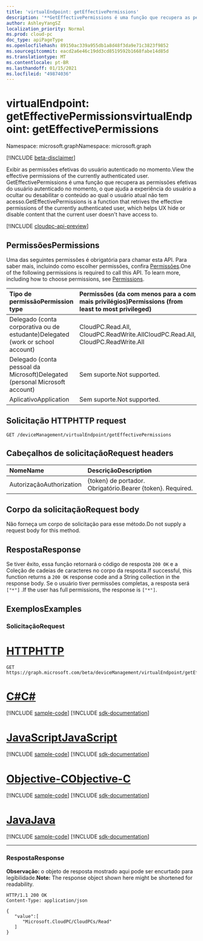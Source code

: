```yaml
---
title: 'virtualEndpoint: getEffectivePermissions'
description: '**GetEffectivePermissions é uma função que recupera as permissões efetivas do usuário autenticado no momento, o que ajuda a experiência do usuário a ocultar ou desabilitar o conteúdo ao qual o usuário atual não tem acesso.**'
author: AshleyYangSZ
localization_priority: Normal
ms.prod: cloud-pc
doc_type: apiPageType
ms.openlocfilehash: 89150ac339a955db1a8d48f3da9e71c3823f9852
ms.sourcegitcommit: eacd2a6e46c19dd3cd8519592b1668fabe14d85d
ms.translationtype: MT
ms.contentlocale: pt-BR
ms.lasthandoff: 01/15/2021
ms.locfileid: "49874036"
---
```

# <a name="virtualendpoint-geteffectivepermissions"></a><span data-ttu-id="d191d-103">virtualEndpoint: getEffectivePermissions</span><span class="sxs-lookup"><span data-stu-id="d191d-103">virtualEndpoint: getEffectivePermissions</span></span>

<span data-ttu-id="d191d-104">Namespace: microsoft.graph</span><span class="sxs-lookup"><span data-stu-id="d191d-104">Namespace: microsoft.graph</span></span>

[!INCLUDE [beta-disclaimer](../../includes/beta-disclaimer.md)]

<span data-ttu-id="d191d-105">Exibir as permissões efetivas do usuário autenticado no momento.</span><span class="sxs-lookup"><span data-stu-id="d191d-105">View the effective permissions of the currently authenticated user.</span></span> <span data-ttu-id="d191d-106">GetEffectivePermissions é uma função que recupera as permissões efetivas do usuário autenticado no momento, o que ajuda a experiência do usuário a ocultar ou desabilitar o conteúdo ao qual o usuário atual não tem acesso.</span><span class="sxs-lookup"><span data-stu-id="d191d-106">GetEffectivePermissions is a function that retrives the effective permissions of the currently authenticated user, which helps UX hide or disable content that the current user doesn't have access to.</span></span>

[!INCLUDE [cloudpc-api-preview](../../includes/cloudpc-api-preview.md)]

## <a name="permissions"></a><span data-ttu-id="d191d-107">Permissões</span><span class="sxs-lookup"><span data-stu-id="d191d-107">Permissions</span></span>

<span data-ttu-id="d191d-p102">Uma das seguintes permissões é obrigatória para chamar esta API. Para saber mais, incluindo como escolher permissões, confira [Permissões](/graph/permissions-reference).</span><span class="sxs-lookup"><span data-stu-id="d191d-p102">One of the following permissions is required to call this API. To learn more, including how to choose permissions, see [Permissions](/graph/permissions-reference).</span></span>

|<span data-ttu-id="d191d-110">Tipo de permissão</span><span class="sxs-lookup"><span data-stu-id="d191d-110">Permission type</span></span>|<span data-ttu-id="d191d-111">Permissões (da com menos para a com mais privilégios)</span><span class="sxs-lookup"><span data-stu-id="d191d-111">Permissions (from least to most privileged)</span></span>|
|:---|:---|
|<span data-ttu-id="d191d-112">Delegado (conta corporativa ou de estudante)</span><span class="sxs-lookup"><span data-stu-id="d191d-112">Delegated (work or school account)</span></span>|<span data-ttu-id="d191d-113">CloudPC.Read.All, CloudPC.ReadWrite.All</span><span class="sxs-lookup"><span data-stu-id="d191d-113">CloudPC.Read.All, CloudPC.ReadWrite.All</span></span>|
|<span data-ttu-id="d191d-114">Delegado (conta pessoal da Microsoft)</span><span class="sxs-lookup"><span data-stu-id="d191d-114">Delegated (personal Microsoft account)</span></span> | <span data-ttu-id="d191d-115">Sem suporte.</span><span class="sxs-lookup"><span data-stu-id="d191d-115">Not supported.</span></span>|
|<span data-ttu-id="d191d-116">Aplicativo</span><span class="sxs-lookup"><span data-stu-id="d191d-116">Application</span></span>| <span data-ttu-id="d191d-117">Sem suporte.</span><span class="sxs-lookup"><span data-stu-id="d191d-117">Not supported.</span></span>|

## <a name="http-request"></a><span data-ttu-id="d191d-118">Solicitação HTTP</span><span class="sxs-lookup"><span data-stu-id="d191d-118">HTTP request</span></span>

<!-- {
  "blockType": "ignored"
}
-->

``` http
GET /deviceManagement/virtualEndpoint/getEffectivePermissions
```

## <a name="request-headers"></a><span data-ttu-id="d191d-119">Cabeçalhos de solicitação</span><span class="sxs-lookup"><span data-stu-id="d191d-119">Request headers</span></span>

| <span data-ttu-id="d191d-120">Nome</span><span class="sxs-lookup"><span data-stu-id="d191d-120">Name</span></span>          | <span data-ttu-id="d191d-121">Descrição</span><span class="sxs-lookup"><span data-stu-id="d191d-121">Description</span></span>               |
| :------------ | :------------------------ |
| <span data-ttu-id="d191d-122">Autorização</span><span class="sxs-lookup"><span data-stu-id="d191d-122">Authorization</span></span> | <span data-ttu-id="d191d-p103">{token} de portador. Obrigatório.</span><span class="sxs-lookup"><span data-stu-id="d191d-p103">Bearer {token}. Required.</span></span> |

## <a name="request-body"></a><span data-ttu-id="d191d-125">Corpo da solicitação</span><span class="sxs-lookup"><span data-stu-id="d191d-125">Request body</span></span>

<span data-ttu-id="d191d-126">Não forneça um corpo de solicitação para esse método.</span><span class="sxs-lookup"><span data-stu-id="d191d-126">Do not supply a request body for this method.</span></span>

## <a name="response"></a><span data-ttu-id="d191d-127">Resposta</span><span class="sxs-lookup"><span data-stu-id="d191d-127">Response</span></span>

<span data-ttu-id="d191d-128">Se tiver êxito, essa função retornará o código de resposta `200 OK` e a Coleção de cadeias de caracteres no corpo da resposta.</span><span class="sxs-lookup"><span data-stu-id="d191d-128">If successful, this function returns a `200 OK` response code and a String collection in the response body.</span></span> <span data-ttu-id="d191d-129">Se o usuário tiver permissões completas, a resposta será `["*"]` .</span><span class="sxs-lookup"><span data-stu-id="d191d-129">If the user has full permissions, the response is `["*"]`.</span></span>

## <a name="examples"></a><span data-ttu-id="d191d-130">Exemplos</span><span class="sxs-lookup"><span data-stu-id="d191d-130">Examples</span></span>

### <a name="request"></a><span data-ttu-id="d191d-131">Solicitação</span><span class="sxs-lookup"><span data-stu-id="d191d-131">Request</span></span>


# <a name="http"></a>[<span data-ttu-id="d191d-132">HTTP</span><span class="sxs-lookup"><span data-stu-id="d191d-132">HTTP</span></span>](#tab/http)
<!-- {
  "blockType": "request",
  "name": "virtualendpoint_geteffectivepermissions"
}
-->

``` http
GET https://graph.microsoft.com/beta/deviceManagement/virtualEndpoint/getEffectivePermissions
```
# <a name="c"></a>[<span data-ttu-id="d191d-133">C#</span><span class="sxs-lookup"><span data-stu-id="d191d-133">C#</span></span>](#tab/csharp)
[!INCLUDE [sample-code](../includes/snippets/csharp/virtualendpoint-geteffectivepermissions-csharp-snippets.md)]
[!INCLUDE [sdk-documentation](../includes/snippets/snippets-sdk-documentation-link.md)]

# <a name="javascript"></a>[<span data-ttu-id="d191d-134">JavaScript</span><span class="sxs-lookup"><span data-stu-id="d191d-134">JavaScript</span></span>](#tab/javascript)
[!INCLUDE [sample-code](../includes/snippets/javascript/virtualendpoint-geteffectivepermissions-javascript-snippets.md)]
[!INCLUDE [sdk-documentation](../includes/snippets/snippets-sdk-documentation-link.md)]

# <a name="objective-c"></a>[<span data-ttu-id="d191d-135">Objective-C</span><span class="sxs-lookup"><span data-stu-id="d191d-135">Objective-C</span></span>](#tab/objc)
[!INCLUDE [sample-code](../includes/snippets/objc/virtualendpoint-geteffectivepermissions-objc-snippets.md)]
[!INCLUDE [sdk-documentation](../includes/snippets/snippets-sdk-documentation-link.md)]

# <a name="java"></a>[<span data-ttu-id="d191d-136">Java</span><span class="sxs-lookup"><span data-stu-id="d191d-136">Java</span></span>](#tab/java)
[!INCLUDE [sample-code](../includes/snippets/java/virtualendpoint-geteffectivepermissions-java-snippets.md)]
[!INCLUDE [sdk-documentation](../includes/snippets/snippets-sdk-documentation-link.md)]

---


### <a name="response"></a><span data-ttu-id="d191d-137">Resposta</span><span class="sxs-lookup"><span data-stu-id="d191d-137">Response</span></span>

<span data-ttu-id="d191d-138">**Observação:** o objeto de resposta mostrado aqui pode ser encurtado para legibilidade.</span><span class="sxs-lookup"><span data-stu-id="d191d-138">**Note:** The response object shown here might be shortened for readability.</span></span>
<!-- {
  "blockType": "response",
  "truncated": true,
  "@odata.type": "Collection(Edm.String)"
}
-->

```http
HTTP/1.1 200 OK
Content-Type: application/json

{
   "value":[
      "Microsoft.CloudPC/CloudPCs/Read"
   ]
}
```
